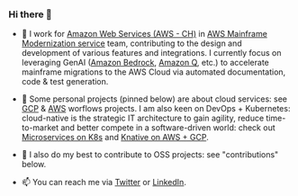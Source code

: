 ### Hi there 👋

- 🔭 I work for [Amazon Web Services (AWS - CH)](https://www.linkedin.com/in/ddurand/) in [AWS Mainframe Modernization service](https://aws.amazon.com/mainframe-modernization/) team, contributing to the design and development of various features and integrations. I currently focus on leveraging GenAI ([Amazon Bedrock](https://aws.amazon.com/bedrock/), [Amazon Q](https://aws.amazon.com/q/), etc.) to accelerate mainframe migrations to the AWS Cloud via automated documentation, code & test generation.

- 🔭 Some personal projects (pinned below) are about cloud services: see [GCP](https://github.com/didier-durand/gcp-workflows-on-github) & [AWS](https://github.com/didier-durand/aws-workflows-on-github) worflows projects. I am also keen on DevOps + Kubernetes: cloud-native is the strategic IT architecture to gain agility, reduce time-to-market and better compete in a software-driven world: check out [Microservices on K8s](https://github.com/didier-durand/microservices-on-cloud-kubernetes) and [Knative on AWS + GCP](https://github.com/didier-durand/knative-on-cloud-kubernetes). 

- 👯 I also do my best to contribute to OSS projects: see "contributions" below.

- 📫 You can reach me via [Twitter](https://twitter.com/didierdurand) or [LinkedIn](https://www.linkedin.com/in/ddurand/).

<!--
**didier-durand/didier-durand** is a ✨ _special_ ✨ repository because its `README.md` (this file) appears on your GitHub profile.

Here are some ideas to get you started:

- 🔭 I’m currently working on ...
- 🌱 I’m currently learning ...
- 👯 I’m looking to collaborate on ...
- 🤔 I’m looking for help with ...
- 💬 Ask me about ...
- 📫 How to reach me: ...
- 😄 Pronouns: ...
- ⚡ Fun fact: ...
-->

